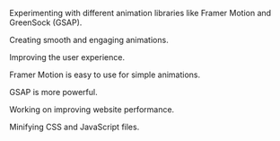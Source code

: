 Experimenting with different animation libraries like Framer Motion and GreenSock (GSAP).

Creating smooth and engaging animations.

Improving the user experience.

Framer Motion is easy to use for simple animations.

GSAP is more powerful.

Working on improving website performance.

Minifying CSS and JavaScript files.